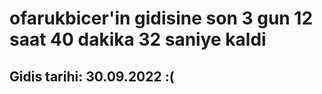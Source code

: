 # ofarukbicer'in gidisine son 3 gun 12 saat 40 dakika 32 saniye kaldi

## Gidis tarihi: 30.09.2022 :(
